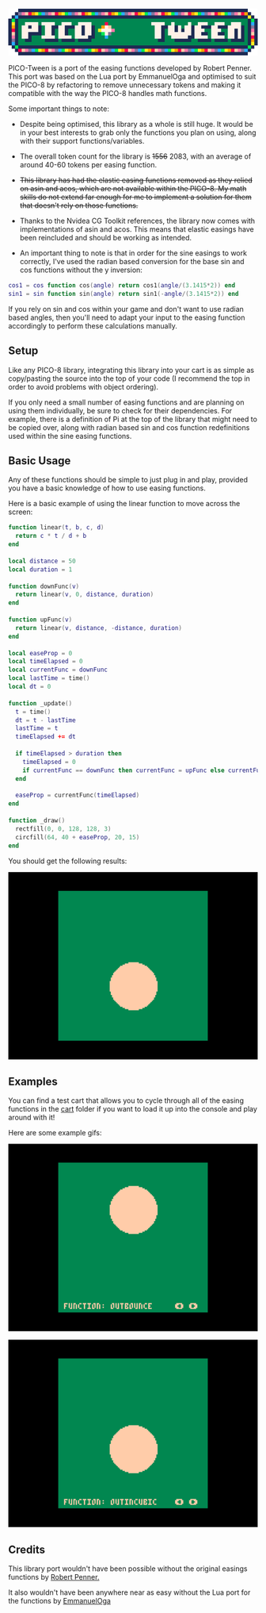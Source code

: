 ![PICO-Tween](img/logo.gif)

PICO-Tween is a port of the easing functions developed by Robert Penner. This port was based on the Lua port by EmmanuelOga 
and optimised to suit the PICO-8 by refactoring to remove unnecessary tokens and making it compatible with the way the PICO-8
handles math functions.

Some important things to note:

- Despite being optimised, this library as a whole is still huge. It would be in your best interests to grab only
the functions you plan on using, along with their support functions/variables.

- The overall token count for the library is ~~1556~~ 2083, with an average of around 40-60 tokens per easing function.

- ~~This library has had the elastic easing functions removed as they relied on asin and acos, which are not
available within the PICO-8. My math skills do not extend far enough for me to implement a solution for them 
that doesn't rely on those functions.~~

- Thanks to the Nvidea CG Toolkit references, the library now comes with implementations of asin and acos. This means
that elastic easings have been reincluded and should be working as intended.

- An important thing to note is that in order for the sine easings to work correctly, I've used the radian based
conversion for the base sin and cos functions without the y inversion:
```lua
cos1 = cos function cos(angle) return cos1(angle/(3.1415*2)) end
sin1 = sin function sin(angle) return sin1(-angle/(3.1415*2)) end
```
If you rely on sin and cos within your game and don't want to use radian based angles, then you'll need to adapt your
input to the easing function accordingly to perform these calculations manually.

## Setup

Like any PICO-8 library, integrating this library into your cart is as simple as copy/pasting the source
into the top of your code (I recommend the top in order to avoid problems with object ordering).

If you only need a small number of easing functions and are planning on using them individually, be sure to 
check for their dependencies. For example, there is a definition of Pi at the top of the library that might need to be
copied over, along with radian based sin and cos function redefinitions used within the sine easing functions.

## Basic Usage

Any of these functions should be simple to just plug in and play, provided you have a basic knowledge of how to use
easing functions.

Here is a basic example of using the linear function to move across the screen:

```lua
function linear(t, b, c, d)
  return c * t / d + b
end

local distance = 50
local duration = 1

function downFunc(v)
  return linear(v, 0, distance, duration)
end

function upFunc(v)
  return linear(v, distance, -distance, duration)
end

local easeProp = 0
local timeElapsed = 0
local currentFunc = downFunc
local lastTime = time()
local dt = 0

function _update()
  t = time()
  dt = t - lastTime
  lastTime = t
  timeElapsed += dt

  if timeElapsed > duration then
    timeElapsed = 0
    if currentFunc == downFunc then currentFunc = upFunc else currentFunc = downFunc end
  end

  easeProp = currentFunc(timeElapsed)
end

function _draw()
  rectfill(0, 0, 128, 128, 3)
  circfill(64, 40 + easeProp, 20, 15)
end
```

You should get the following results:

![Basic Usage Demo](img/basic-usage-demo.gif)

## Examples

You can find a test cart that allows you to cycle through all of the easing functions in the [cart](cart/pico-tween-demo.p8) folder 
if you want to load it up into the console and play around with it!

Here are some example gifs:

![Bounce Out](img/bounce-out.gif)

![Out In Cubic](img/out-in-cubic.gif)

## Credits

This library port wouldn't have been possible without the original easings functions by [Robert Penner.](http://robertpenner.com/easing/)

It also wouldn't have been anywhere near as easy without the Lua port for the functions by [EmmanuelOga](https://github.com/EmmanuelOga/easing)
